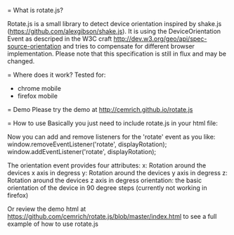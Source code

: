 = What is rotate.js?

Rotate.js is a small library to detect device orientation inspired by 
shake.js (https://github.com/alexgibson/shake.js). It is using the 
DeviceOrientation Event as descriped in the W3C craft
http://dev.w3.org/geo/api/spec-source-orientation and tries to 
compensate for different browser implementation.
Please note that this specification is still in flux and may be changed.

= Where does it work?
Tested for:
- chrome mobile
- firefox mobile

= Demo
Please try the demo at http://cemrich.github.io/rotate.js

= How to use
Basically you just need to include rotate.js in your html file:
	<script src="js/rotate.js"></script>

Now you can add and remove listeners for the 'rotate' event as you like:
	window.removeEventListener('rotate', displayRotation);
	window.addEventListener('rotate', displayRotation);

The orientation event provides four attributes:
	x: Rotation around the devices x axis in degress
	y: Rotation around the devices y axis in degress
	z: Rotation around the devices z axis in degress
	orientation: the basic orientation of the device in 90 degree steps (currently not working in firefox)

Or review the demo html at https://github.com/cemrich/rotate.js/blob/master/index.html to see a full example of how to use rotate.js
